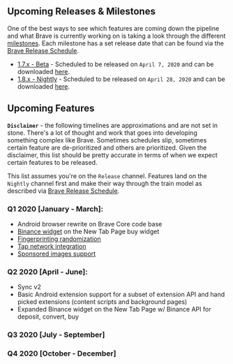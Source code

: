 
## Upcoming Releases & Milestones

One of the best ways to see which features are coming down the pipeline and what Brave is currently working on is taking a look through the different [milestones](https://github.com/brave/brave-browser/milestones). Each milestone has a set release date that can be found via the [Brave Release Schedule](https://github.com/brave/brave-browser/wiki/Brave-Release-Schedule).

* [1.7.x - Beta](https://github.com/brave/brave-browser/milestone/84?closed=1) - Scheduled to be released on `April 7, 2020` and can be downloaded [here](http://brave.com/download-beta).
* [1.8.x - Nightly](https://github.com/brave/brave-browser/milestone/92?closed=1) - Scheduled to be released on `April 28, 2020` and can be downloaded [here](http://brave.com/download-nightly).

## Upcoming Features

**`Disclaimer`** - the following timelines are approximations and are not set in stone. There's a lot of thought and work that goes into developing something complex like Brave. Sometimes schedules slip, sometimes certain feature are de-prioritized and others are prioritized. Given the disclaimer, this list should be pretty accurate in terms of when we expect certain features to be released.

This list assumes you're on the `Release` channel. Features land on the `Nightly` channel first and make their way through the train model as described via [Brave Release Schedule](https://github.com/brave/brave-browser/wiki/Brave-Release-Schedule).

### Q1 2020 [January - March]:

* Android browser rewrite on Brave Core code base
* [Binance widget](https://brave.com/binance/) on the New Tab Page buy widget
* [Fingerprinting randomization](https://brave.com/whats-brave-done-for-my-privacy-lately-episode3/)
* [Tap network integration](https://brave.com/brave-and-tap-network-partnership-connects-consumers-and-brands-via-blockchain/)
* [Sponsored images support](https://brave.com/sponsored-images-now-available-on-all-brave-platforms/)

### Q2 2020 [April - June]:

* Sync v2
* Basic Android extension support for a subset of extension API and hand picked extensions (content scripts and background pages)
* Expanded Binance widget on the New Tab Page w/ Binance API for deposit, convert, buy


### Q3 2020 [July - September]

### Q4 2020 [October - December]